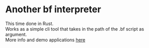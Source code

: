 # Another bf interpreter
This time done in Rust.  
Works as a simple cli tool that takes in the path of the .bf script as argument.  
More info and demo applications [here](http://brainfuck.org/)
